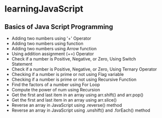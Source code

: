 # learningJavaScript
## Basics of Java Script Programming 

 - Adding two numbers using '+' Operator
 - Adding two numbers using function
 - Adding two numbers using Arrow function
 - Using addition assignment (+=) Operator
 - Check if a number is Positive, Negative, or Zero, Using Switch Statement
 - Check if a number is Positive, Negative, or Zero, Using Ternary Operator
 - Checking if a number is prime or not using Flag variable
 - Checking if a number is prime or not using Recursive Function
 - Find the factors of a number using For Loop
 - Compute the power of num using Recursion
 - Get the first and last item in an array using arr.shift() and arr.pop()
 - Get the first and last item in an array using arr.slice()
 - Reverse an array in JavaScript using .reverse() method
 - Reverse an array in JavaScript using .unshift() and .forEach() method